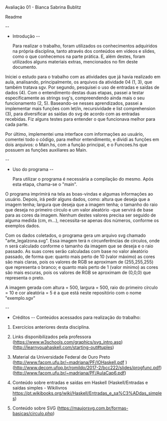 Avaliação 01 - Bianca Sabrina Bublitz

Readme

--
* Introdução
--

  Para realizar o trabalho, foram utilizados os conhecimentos adquiridos na própria disciplina, tanto através dos conteúdos em vídeos e slides, como o que conhecemos na parte prática. E, além destes, foram utilizados alguns materiais extras, mencionados no fim deste documento.

Iniciei o estudo para o trabalho com as atividades que já havia realizado em aula, analisando, principalmente, os arquivos da atividade 04 (1, 3), que também tratava sgv. Por segundo, pesquisei o uso de entradas e saídas de dados (4). Com o entendimento destas duas etapas, passei a testar especificamente as strings svg's, compreendendo ainda mais o seu funcionamento (2, 5). Baseando-se nesses aprendizados, passei a implementar mais funções com let/in, recursividade e list comprehension (3), para diversificar as saídas do svg de acordo com as entradas recebidas. Fiz alguns testes para entender o que funcionava melhor para cada parte. 

Por último, implementei uma interface com informações ao usuário, comentei todo o código, para melhor entendimento, e dividi as funções em dois arquivos: o Main.hs, com a função principal, e o Funcoes.hs que possuem as funções auxiliares ao Main.

--
* Uso do programa
--

  Para utilizar o programa é necessária a compilação do mesmo. Após esta etapa, chama-se o "main".

O programa imprimirá na tela as boas-vindas e algumas informações ao usuário.
Depois, irá pedir alguns dados, como:
  altura que deseja que a imagem tenha; largura que deseja que a imagem tenha; o tamanho do raio que deseja no primeiro círculo e um valor aleatório -que servirá de base para as cores da imagem. Nenhum destes valores precisa ser seguido de alguma medida (cm, m...), necessita-se apenas dos números, conforme os exemplos dados. 

Com os dados coletados, o programa gera um arquivo svg chamado "arte_legalzona.svg". 
Essa imagem terá n circunferências de círculos, onde n será calculado conforme o tamanho da imagem que se deseja e o raio passado. As suas cores serão calculadas com base no valor aleatório passado, de forma que: quanto mais perto de 10 (valor máximo) as cores são mais claras, pois os valores de RGB se aproximam de (255,255,255) que representa o branco; e quanto mais perto de 1 (valor mínimo) as cores são mais escuras, pois os valores de RGB se aproximam de (0,0,0) que representa o preto.

A imagem gerada com altura = 500, largura = 500, raio do primeiro círculo = 10 e cor aleatória = 5 é a que está neste repositório com o nome "exemplo.sgv"

--
* Créditos
--
  Conteúdos acessados para realização do trabalho:

1. Exercícios anteriores desta disciplina.

2. Links disponibilizados pela professora (https://www.w3schools.com/graphics/svg_intro.asp) (http://learnyouahaskell.com/starting-out#tuples)

3. Material da Universidade Federal de Ouro Preto (http://www.facom.ufu.br/~madriana/PF/IOHaskell.pdf
) (http://www.decom.ufop.br/romildo/2017-2/bcc222/slides/progfunc.pdf) (http://www.facom.ufu.br/~madriana/PF/AulaCap6.pdf)

4. Conteúdo sobre entradas e saídas em Haskell (Haskell/Entradas e saídas simples - Wikilivros
https://pt.wikibooks.org/wiki/Haskell/Entradas_e_sa%C3%ADdas_simples)

5. Conteúdo sobre SVG (https://maujorsvg.com.br/formas-basicas/circulo.php)
